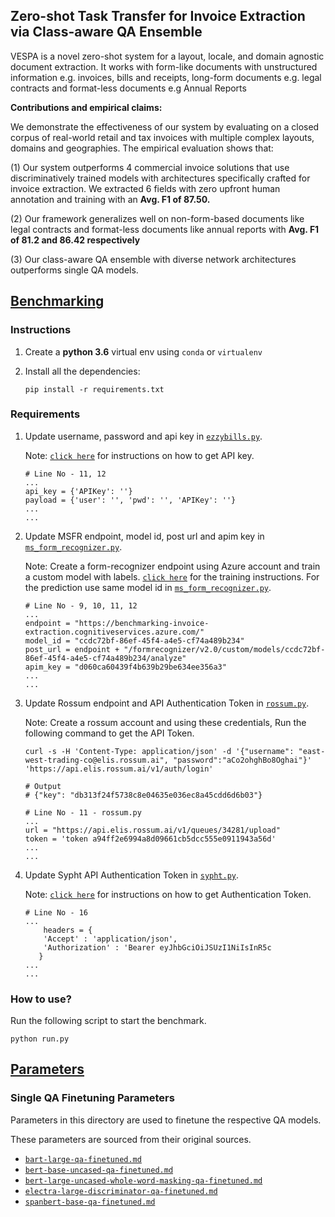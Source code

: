## **Zero-shot Task Transfer for Invoice Extraction via Class-aware QA Ensemble**

VESPA is a novel zero-shot system for a layout, locale, and domain agnostic document extraction. It works with form-like documents with unstructured information e.g. invoices, bills and receipts, long-form documents e.g. legal contracts and format-less documents e.g Annual Reports

**Contributions and empirical claims:**

We demonstrate the effectiveness of our system by evaluating on a closed corpus of real-world retail and tax invoices with multiple complex layouts, domains and geographies. The empirical evaluation shows that:

(1) Our system outperforms 4 commercial invoice solutions that use discriminatively trained models with architectures specifically crafted for invoice extraction. We extracted 6 fields with zero upfront human annotation and training with an **Avg. F1 of 87.50.**

(2) Our framework generalizes well on non-form-based documents like legal contracts and format-less documents like annual reports with **Avg. F1 of 81.2 and 86.42 respectively**

(3) Our class-aware QA ensemble with diverse network architectures outperforms single QA models.


## [Benchmarking](Code/Benchmark)


### Instructions

1. Create a **python 3.6** virtual env using `conda` or `virtualenv`

2. Install all the dependencies:

   ```
   pip install -r requirements.txt
   ```

### Requirements

1. Update username, password and api key in [`ezzybills.py`](Code/Benchmark/extractor/ezzybills.py).
   
   Note: [`click here`](https://www.ezzybills.com/api/) for instructions on how to get API key.
   ```
   # Line No - 11, 12
   ...
   api_key = {'APIKey': ''}
   payload = {'user': '', 'pwd': '', 'APIKey': ''}
   ...
   ...
   ```

   
2. Update MSFR endpoint, model id, post url and apim key in [`ms_form_recognizer.py`](Code/Benchmark/extractor/ms_form_recognizer.py).
   
   Note: Create a form-recognizer endpoint using Azure account and train a custom model with labels. [`click here`](https://docs.microsoft.com/en-us/azure/cognitive-services/form-recognizer/quickstarts/label-tool?tabs=v2-0) for the training instructions. For the prediction use same model id in [`ms_form_recognizer.py`](extractor/ms_form_recognizer.py).
   ```
   # Line No - 9, 10, 11, 12
   ...
   endpoint = "https://benchmarking-invoice-extraction.cognitiveservices.azure.com/"
   model_id = "ccdc72bf-86ef-45f4-a4e5-cf74a489b234"
   post_url = endpoint + "/formrecognizer/v2.0/custom/models/ccdc72bf-86ef-45f4-a4e5-cf74a489b234/analyze"
   apim_key = "d060ca60439f4b639b29be634ee356a3"
   ...
   ...
   ```

3. Update Rossum endpoint and API Authentication Token in [`rossum.py`](Code/Benchmark/extractor/rossum.py).

   Note: Create a rossum account and using these credentials, Run the following command to get the API Token.
   ```
   curl -s -H 'Content-Type: application/json' -d '{"username": "east-west-trading-co@elis.rossum.ai", "password":"aCo2ohghBo8Oghai"}' 'https://api.elis.rossum.ai/v1/auth/login'

   # Output 
   # {"key": "db313f24f5738c8e04635e036ec8a45cdd6d6b03"}
   ```

   ```
   # Line No - 11 - rossum.py
   ...
   url = "https://api.elis.rossum.ai/v1/queues/34281/upload"
   token = 'token a94ff2e6994a8d09661cb5dcc555e0911943a56d'
   ...
   ...
   ```

4. Update Sypht API Authentication Token in [`sypht.py`](Code/Benchmark/extractor/sypht.py).
   
   Note: [`click here`](https://docs.sypht.com/#section/Authentication) for instructions on how to get Authentication Token.
   ```
   # Line No - 16
   ...
       headers = {
       'Accept' : 'application/json',
       'Authorization' : 'Bearer eyJhbGciOiJSUzI1NiIsInR5c
      }
   ...
   ...
   ```

### How to use?

Run the following script to start the benchmark.

```
python run.py

```

## [Parameters](Parameters)

### Single QA Finetuning Parameters
Parameters in this directory are used to finetune the respective QA models.

These parameters are sourced from their original sources.

* [`bart-large-qa-finetuned.md`](Parameters/single_qa_finetuning/bart-large-qa-finetuned.md)
* [`bert-base-uncased-qa-finetuned.md`](Parameters/single_qa_finetuning/bert-base-uncased-qa-finetuned.md)
* [`bert-large-uncased-whole-word-masking-qa-finetuned.md`](Parameters/single_qa_finetuning/bert-large-uncased-whole-word-masking-qa-finetuned.md)
* [`electra-large-discriminator-qa-finetuned.md`](Parameters/single_qa_finetuning/electra-large-discriminator-qa-finetuned.md)
* [`spanbert-base-qa-finetuned.md`](Parameters/single_qa_finetuning/spanbert-base-qa-finetuned.md)
